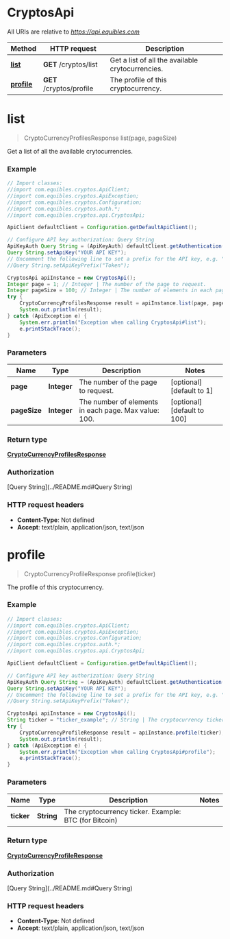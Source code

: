 # CryptosApi

All URIs are relative to *https://api.equibles.com*

Method | HTTP request | Description
------------- | ------------- | -------------
[**list**](CryptosApi.md#list) | **GET** /cryptos/list | Get a list of all the available crytocurrencies.
[**profile**](CryptosApi.md#profile) | **GET** /cryptos/profile | The profile of this cryptocurrency.

<a name="list"></a>
# **list**
> CryptoCurrencyProfilesResponse list(page, pageSize)

Get a list of all the available crytocurrencies.

### Example
```java
// Import classes:
//import com.equibles.cryptos.ApiClient;
//import com.equibles.cryptos.ApiException;
//import com.equibles.cryptos.Configuration;
//import com.equibles.cryptos.auth.*;
//import com.equibles.cryptos.api.CryptosApi;

ApiClient defaultClient = Configuration.getDefaultApiClient();

// Configure API key authorization: Query String
ApiKeyAuth Query String = (ApiKeyAuth) defaultClient.getAuthentication("Query String");
Query String.setApiKey("YOUR API KEY");
// Uncomment the following line to set a prefix for the API key, e.g. "Token" (defaults to null)
//Query String.setApiKeyPrefix("Token");

CryptosApi apiInstance = new CryptosApi();
Integer page = 1; // Integer | The number of the page to request.
Integer pageSize = 100; // Integer | The number of elements in each page. Max value: 100.
try {
    CryptoCurrencyProfilesResponse result = apiInstance.list(page, pageSize);
    System.out.println(result);
} catch (ApiException e) {
    System.err.println("Exception when calling CryptosApi#list");
    e.printStackTrace();
}
```

### Parameters

Name | Type | Description  | Notes
------------- | ------------- | ------------- | -------------
 **page** | **Integer**| The number of the page to request. | [optional] [default to 1]
 **pageSize** | **Integer**| The number of elements in each page. Max value: 100. | [optional] [default to 100]

### Return type

[**CryptoCurrencyProfilesResponse**](CryptoCurrencyProfilesResponse.md)

### Authorization

[Query String](../README.md#Query String)

### HTTP request headers

 - **Content-Type**: Not defined
 - **Accept**: text/plain, application/json, text/json

<a name="profile"></a>
# **profile**
> CryptoCurrencyProfileResponse profile(ticker)

The profile of this cryptocurrency.

### Example
```java
// Import classes:
//import com.equibles.cryptos.ApiClient;
//import com.equibles.cryptos.ApiException;
//import com.equibles.cryptos.Configuration;
//import com.equibles.cryptos.auth.*;
//import com.equibles.cryptos.api.CryptosApi;

ApiClient defaultClient = Configuration.getDefaultApiClient();

// Configure API key authorization: Query String
ApiKeyAuth Query String = (ApiKeyAuth) defaultClient.getAuthentication("Query String");
Query String.setApiKey("YOUR API KEY");
// Uncomment the following line to set a prefix for the API key, e.g. "Token" (defaults to null)
//Query String.setApiKeyPrefix("Token");

CryptosApi apiInstance = new CryptosApi();
String ticker = "ticker_example"; // String | The cryptocurrency ticker. Example: BTC (for Bitcoin)
try {
    CryptoCurrencyProfileResponse result = apiInstance.profile(ticker);
    System.out.println(result);
} catch (ApiException e) {
    System.err.println("Exception when calling CryptosApi#profile");
    e.printStackTrace();
}
```

### Parameters

Name | Type | Description  | Notes
------------- | ------------- | ------------- | -------------
 **ticker** | **String**| The cryptocurrency ticker. Example: BTC (for Bitcoin) |

### Return type

[**CryptoCurrencyProfileResponse**](CryptoCurrencyProfileResponse.md)

### Authorization

[Query String](../README.md#Query String)

### HTTP request headers

 - **Content-Type**: Not defined
 - **Accept**: text/plain, application/json, text/json

